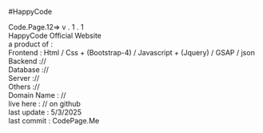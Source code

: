 #HappyCode

Code.Page.12=> v . 1 . 1 <br>
HappyCode Official Website <br>
a product of : <br>
      Frontend : Html / Css + (Bootstrap-4) / Javascript + (Jquery) / GSAP / json <br>
      Backend :// <br>
      Database :// <br>
      Server :// <br>
      Others :// <br>
Domain Name : // <br>
live here : // on github <br>
last update : 5/3/2025 <br>
last commit : CodePage.Me <br>
